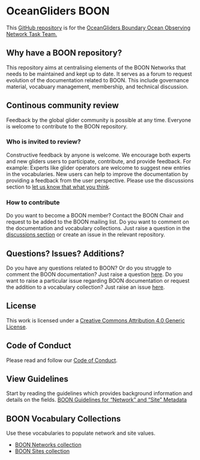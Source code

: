 # OceanGliders BOON

This [GitHub repository](https://github.com/OceanGlidersCommunity/BOON) is for the [OceanGliders Boundary Ocean Observing Network Task Team.](https://www.oceangliders.org/taskteams/boundary-current/) 

## Why have a BOON repository?
This repository aims at centralising elements of the BOON Networks that needs to be maintained and kept up to date. It serves as a forum to request evolution of the documentation related to BOON. This include governance material, vocabuary management, membership, and technical discussion.

## Continous community review
Feedback by the global glider community is possible at any time. 
Everyone is welcome to contribute to the BOON repository.

### Who is invited to review?
Constructive feedback by anyone is welcome. 
We encourage both experts and new gliders users to participate, contribute, and provide feedback. 
For example: Experts like glider operators are welcome to suggest new entries in the vocabularies. 
New users can help to improve the documentation by providing a feedback from the user perspective. 
Please use the discussions section to [let us know that what you think](https://github.com/OceanGlidersCommunity/BOON/discussions).

### How to contribute
Do you want to become a BOON member? Contact the BOON Chair and request to be added to the BOON mailing list.
Do you want to comment on the documentation and vocabulary collections.
Just raise a question in the [discussions section](https://github.com/OceanGlidersCommunity/BOON/discussions) or create an issue in the relevant repository.

## Questions? Issues? Additions?
Do you have any questions related to BOON? Or do you struggle to comment the BOON documentation? 
Just raise a question [here](https://github.com/OceanGlidersCommunity/BOON/discussions).
Do you want to raise a particular issue regarding BOON documentation or request the addition to a vocabulary collection?
Just raise an issue [here](https://github.com/OceanGlidersCommunity/BOON/issues).

## License
This work is licensed under a [Creative Commons Attribution 4.0 Generic License](https://creativecommons.org/licenses/by/4.0/).

## Code of Conduct
Please read and follow our [Code of Conduct](https://github.com/OceanGlidersCommunity/BOON/blob/main/CODE_OF_CONDUCT.md).

## View Guidelines
Start by reading the guidelines which provides background information and details on the fields.
[BOON Guidelines for “Network” and “Site” Metadata](https://github.com/OceanGlidersCommunity/BOON/blob/main/BOON%20Guidelines%20for%20%E2%80%9CNetwork%E2%80%9D%20and%20%E2%80%9CSite%E2%80%9D%20Metadata.md)

## BOON Vocabulary Collections
Use these vocabularies to populate network and site values.
* [BOON Networks collection](https://github.com/OceanGlidersCommunity/BOON/blob/main/VocabularyCollection/BOON%20networks.md)
* [BOON Sites collection](https://github.com/OceanGlidersCommunity/BOON/blob/main/VocabularyCollection/BOON%20sites.md)

